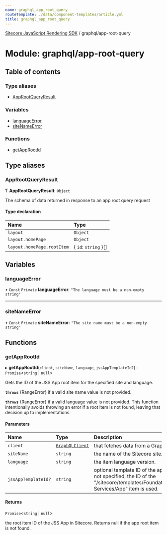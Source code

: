 ```yaml
---
name: graphql_app_root_query
routeTemplate: ./data/component-templates/article.yml
title: graphql_app_root_query
---
```


[Sitecore JavaScript Rendering SDK](/docs/fundamentals/ref/jss/) / graphql/app-root-query

# Module: graphql/app-root-query

## Table of contents

### Type aliases

- [AppRootQueryResult](/docs/fundamentals/ref/jss/modules/graphql_app_root_query#approotqueryresult)

### Variables

- [languageError](/docs/fundamentals/ref/jss/modules/graphql_app_root_query#languageerror)
- [siteNameError](/docs/fundamentals/ref/jss/modules/graphql_app_root_query#sitenameerror)

### Functions

- [getAppRootId](/docs/fundamentals/ref/jss/modules/graphql_app_root_query#getapprootid)

## Type aliases

### AppRootQueryResult

Ƭ **AppRootQueryResult**: `Object`

The schema of data returned in response to an app root query request

#### Type declaration

| Name | Type |
| :------ | :------ |
| `layout` | `Object` |
| `layout.homePage` | `Object` |
| `layout.homePage.rootItem` | { `id`: `string`  }[] |

## Variables

### languageError

• `Const` `Private` **languageError**: ``"The language must be a non-empty string"``

___

### siteNameError

• `Const` `Private` **siteNameError**: ``"The site name must be a non-empty string"``

## Functions

### getAppRootId

▸ **getAppRootId**(`client`, `siteName`, `language`, `jssAppTemplateId?`): `Promise`<`string` \| ``null``\>

Gets the ID of the JSS App root item for the specified site and language.

**`throws`** {RangeError} if a valid site name value is not provided.

**`throws`** {RangeError} if a valid language value is not provided.
This function intentionally avoids throwing an error if a root item is not found,
leaving that decision up to implementations.

#### Parameters

| Name | Type | Description |
| :------ | :------ | :------ |
| `client` | [`GraphQLClient`](/docs/fundamentals/ref/jss/interfaces/graphql_request_client/graphqlclient) | that fetches data from a GraphQL endpoint. |
| `siteName` | `string` | the name of the Sitecore site. |
| `language` | `string` | the item language version. |
| `jssAppTemplateId?` | `string` | optional template ID of the app root item. If not specified, the ID of the "/sitecore/templates/Foundation/JavaScript Services/App" item is used. |

#### Returns

`Promise`<`string` \| ``null``\>

the root item ID of the JSS App in Sitecore. Returns null if the app root item is not found.
